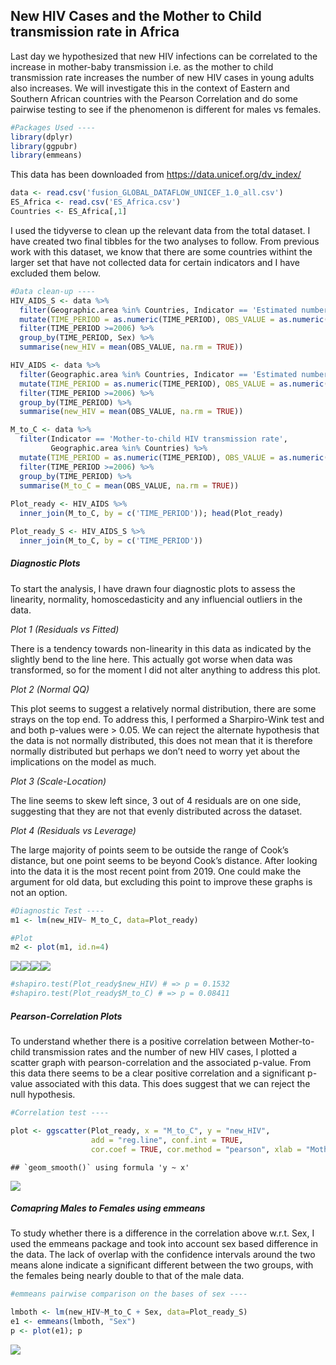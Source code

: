 New HIV Cases and the Mother to Child transmission rate in Africa
-----------------------------------------------------------------

Last day we hypothesized that new HIV infections can be correlated to
the increase in mother-baby transmission i.e. as the mother to child
transmission rate increases the number of new HIV cases in young adults
also increases. We will investigate this in the context of Eastern and
Southern African countries with the Pearson Correlation and do some
pairwise testing to see if the phenomenon is different for males vs
females.

``` r
#Packages Used ----
library(dplyr)
library(ggpubr)
library(emmeans)
```

This data has been downloaded from
<a href="https://data.unicef.org/dv_index/" class="uri">https://data.unicef.org/dv_index/</a>

``` r
data <- read.csv('fusion_GLOBAL_DATAFLOW_UNICEF_1.0_all.csv')
ES_Africa <- read.csv('ES_Africa.csv')
Countries <- ES_Africa[,1]
```

I used the tidyverse to clean up the relevant data from the total
dataset. I have created two final tibbles for the two analyses to
follow. From previous work with this dataset, we know that there are
some countries withint the larger set that have not collected data for
certain indicators and I have excluded them below.

``` r
#Data clean-up ----
HIV_AIDS_S <- data %>% 
  filter(Geographic.area %in% Countries, Indicator == 'Estimated number of new HIV infections (children aged 0-19 years)', Sex == c('Male', 'Female')) %>%
  mutate(TIME_PERIOD = as.numeric(TIME_PERIOD), OBS_VALUE = as.numeric(OBS_VALUE)) %>%
  filter(TIME_PERIOD >=2006) %>%
  group_by(TIME_PERIOD, Sex) %>%
  summarise(new_HIV = mean(OBS_VALUE, na.rm = TRUE)) 

HIV_AIDS <- data %>% 
  filter(Geographic.area %in% Countries, Indicator == 'Estimated number of new HIV infections (children aged 0-19 years)', Sex == c('Total')) %>%
  mutate(TIME_PERIOD = as.numeric(TIME_PERIOD), OBS_VALUE = as.numeric(OBS_VALUE)) %>%
  filter(TIME_PERIOD >=2006) %>%
  group_by(TIME_PERIOD) %>%
  summarise(new_HIV = mean(OBS_VALUE, na.rm = TRUE)) 

M_to_C <- data %>% 
  filter(Indicator == 'Mother-to-child HIV transmission rate', 
         Geographic.area %in% Countries) %>% 
  mutate(TIME_PERIOD = as.numeric(TIME_PERIOD), OBS_VALUE = as.numeric(OBS_VALUE)) %>%
  filter(TIME_PERIOD >=2006) %>%
  group_by(TIME_PERIOD) %>%
  summarise(M_to_C = mean(OBS_VALUE, na.rm = TRUE)) 
  
Plot_ready <- HIV_AIDS %>%
  inner_join(M_to_C, by = c('TIME_PERIOD')); head(Plot_ready)

Plot_ready_S <- HIV_AIDS_S %>%
  inner_join(M_to_C, by = c('TIME_PERIOD'))
```

##### Diagnostic Plots

To start the analysis, I have drawn four diagnostic plots to assess the
linearity, normality, homoscedasticity and any influencial outliers in
the data.

*Plot 1 (Residuals vs Fitted)*

There is a tendency towards non-linearity in this data as indicated by
the slightly bend to the line here. This actually got worse when data
was transformed, so for the moment I did not alter anything to address
this plot.

*Plot 2 (Normal QQ)*

This plot seems to suggest a relatively normal distribution, there are
some strays on the top end. To address this, I performed a Sharpiro-Wink
test and and both p-values were \> 0.05. We can reject the alternate
hypothesis that the data is not normally distributed, this does not mean
that it is therefore normally distributed but perhaps we don’t need to
worry yet about the implications on the model as much.

*Plot 3 (Scale-Location)*

The line seems to skew left since, 3 out of 4 residuals are on one side,
suggesting that they are not that evenly distributed across the dataset.

*Plot 4 (Residuals vs Leverage)*

The large majority of points seem to be outside the range of Cook’s
distance, but one point seems to be beyond Cook’s distance. After
looking into the data it is the most recent point from 2019. One could
make the argument for old data, but excluding this point to improve
these graphs is not an option.

``` r
#Diagnostic Test ----
m1 <- lm(new_HIV~ M_to_C, data=Plot_ready)

#Plot
m2 <- plot(m1, id.n=4)
```

![](Assignment6_files/figure-markdown_github/m2-1.png)![](Assignment6_files/figure-markdown_github/m2-2.png)![](Assignment6_files/figure-markdown_github/m2-3.png)![](Assignment6_files/figure-markdown_github/m2-4.png)

``` r
#shapiro.test(Plot_ready$new_HIV) # => p = 0.1532
#shapiro.test(Plot_ready$M_to_C) # => p = 0.08411
```

##### Pearson-Correlation Plots

To understand whether there is a positive correlation between
Mother-to-child transmission rates and the number of new HIV cases, I
plotted a scatter graph with pearson-correlation and the associated
p-value. From this data there seems to be a clear positive correlation
and a significant p-value associated with this data. This does suggest
that we can reject the null hypothesis.

``` r
#Correlation test ----

plot <- ggscatter(Plot_ready, x = "M_to_C", y = "new_HIV",
                  add = "reg.line", conf.int = TRUE,
                  cor.coef = TRUE, cor.method = "pearson", xlab = "Mother-to-child HIV transmission rate per 100", ylab = "Est. No. of new HIV cases"); plot
```

    ## `geom_smooth()` using formula 'y ~ x'

![](Assignment6_files/figure-markdown_github/plot-1.png)

##### Comapring Males to Females using emmeans

To study whether there is a difference in the correlation above w.r.t.
Sex, I used the emmeans package and took into account sex based
difference in the data. The lack of overlap with the confidence
intervals around the two means alone indicate a significant different
between the two groups, with the females being nearly double to that of
the male data.

``` r
#emmeans pairwise comparison on the bases of sex ----

lmboth <- lm(new_HIV~M_to_C + Sex, data=Plot_ready_S)
e1 <- emmeans(lmboth, "Sex")
p <- plot(e1); p
```

![](Assignment6_files/figure-markdown_github/p-1.png)
